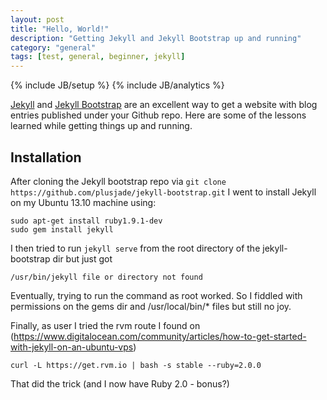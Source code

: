 ```yaml
---
layout: post
title: "Hello, World!"
description: "Getting Jekyll and Jekyll Bootstrap up and running"
category: "general"
tags: [test, general, beginner, jekyll]
---
```

{% include JB/setup %}
{% include JB/analytics %}

[Jekyll](http://jekyllrb.com/) and [Jekyll Bootstrap](http://jekyllbootstrap.com) are an excellent way
to get a website with blog entries published under your Github repo. Here are some of the lessons learned
while getting things up and running.

## Installation
After cloning the Jekyll bootstrap repo via `git clone https://github.com/plusjade/jekyll-bootstrap.git`
I went to install Jekyll on my Ubuntu 13.10 machine using:

    sudo apt-get install ruby1.9.1-dev
    sudo gem install jekyll

I then tried to run `jekyll serve` from the root directory of the jekyll-bootstrap dir but just got
    
    /usr/bin/jekyll file or directory not found
    
Eventually, trying to run the command as root worked. So I fiddled with permissions on the gems dir and /usr/local/bin/* files but still no joy.

Finally, as user I tried the rvm route I found on (https://www.digitalocean.com/community/articles/how-to-get-started-with-jekyll-on-an-ubuntu-vps)

    curl -L https://get.rvm.io | bash -s stable --ruby=2.0.0
    
That did the trick (and I now have Ruby 2.0 - bonus?)
